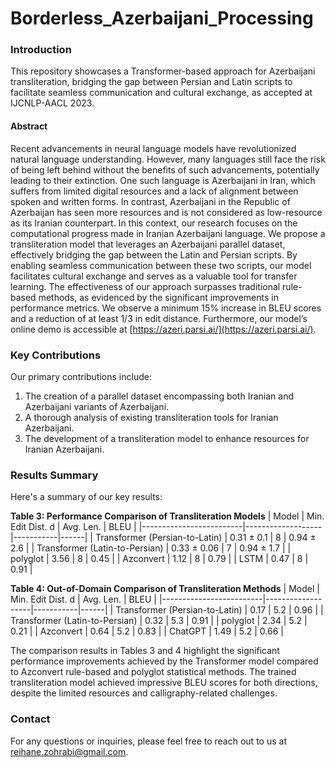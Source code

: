 # Borderless_Azerbaijani_Processing

### Introduction
This repository showcases a Transformer-based approach for Azerbaijani transliteration, bridging the gap between Persian and Latin scripts to facilitate seamless communication and cultural exchange, as accepted at IJCNLP-AACL 2023.

#### Abstract
Recent advancements in neural language models have revolutionized natural language understanding. However, many languages still face the risk of being left behind without the benefits of such advancements, potentially leading to their extinction. One such language is Azerbaijani in Iran, which suffers from limited digital resources and a lack of alignment between spoken and written forms. In contrast, Azerbaijani in the Republic of Azerbaijan has seen more resources and is not considered as low-resource as its Iranian counterpart. In this context, our research focuses on the computational progress made in Iranian Azerbaijani language. We propose a transliteration model that leverages an Azerbaijani parallel dataset, effectively bridging the gap between the Latin and Persian scripts. By enabling seamless communication between these two scripts, our model facilitates cultural exchange and serves as a valuable tool for transfer learning. The effectiveness of our approach surpasses traditional rule-based methods, as evidenced by the significant improvements in performance metrics. We observe a minimum 15% increase in BLEU scores and a reduction of at least 1/3 in edit distance. Furthermore, our model’s online demo is accessible at [https://azeri.parsi.ai/](https://azeri.parsi.ai/).

### Key Contributions
Our primary contributions include:
1. The creation of a parallel dataset encompassing both Iranian and Azerbaijani variants of Azerbaijani.
2. A thorough analysis of existing transliteration tools for Iranian Azerbaijani.
3. The development of a transliteration model to enhance resources for Iranian Azerbaijani.

### Results Summary
Here's a summary of our key results:

**Table 3: Performance Comparison of Transliteration Models**
| Model                   | Min. Edit Dist. d | Avg. Len. | BLEU |
|-------------------------|-------------------|-----------|------|
| Transformer (Persian-to-Latin) | 0.31 ± 0.1 | 8 | 0.94 ± 2.6 |
| Transformer (Latin-to-Persian) | 0.33 ± 0.06 | 7 | 0.94 ± 1.7 |
| polyglot | 3.56 | 8 | 0.45 |
| Azconvert | 1.12 | 8 | 0.79 |
| LSTM | 0.47 | 8 | 0.91 |

**Table 4: Out-of-Domain Comparison of Transliteration Methods**
| Model                   | Min. Edit Dist. d | Avg. Len. | BLEU |
|-------------------------|-------------------|-----------|------|
| Transformer (Persian-to-Latin) | 0.17 | 5.2 | 0.96 |
| Transformer (Latin-to-Persian) | 0.32 | 5.3 | 0.91 |
| polyglot | 2.34 | 5.2 | 0.21 |
| Azconvert | 0.64 | 5.2 | 0.83 |
| ChatGPT | 1.49 | 5.2 | 0.66 |

The comparison results in Tables 3 and 4 highlight the significant performance improvements achieved by the Transformer model compared to Azconvert rule-based and polyglot statistical methods. The trained transliteration model achieved impressive BLEU scores for both directions, despite the limited resources and calligraphy-related challenges.

### Contact
For any questions or inquiries, please feel free to reach out to us at reihane.zohrabi@gmail.com.

